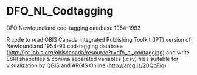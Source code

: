 # DFO_NL_Codtagging
DFO  Newfoundland cod-tagging database 1954-1993

R code to read OBIS Canada Integrated Publishing Toolkit (IPT) version of Newfoundland 1954-93 cod-tagging database (http://ipt.iobis.org/obiscanada/resource?r=dfo_nl_codtagging) and write ESRI shapefiles & comma separated variables (.csv) files suitable for visualization by QGIS and ARGIS Online (http://arcg.is/20QbFig).  
